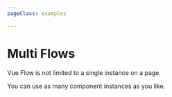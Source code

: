 ```yaml
---
pageClass: examples

---
```


# Multi Flows

Vue Flow is not limited to a single instance on a page. 

You can use as many component instances as you like.

<div class="mt-6">
  <client-only>
    <Suspense>
      <Repl example="multi"></Repl>
    </Suspense>
  </client-only>
</div>
